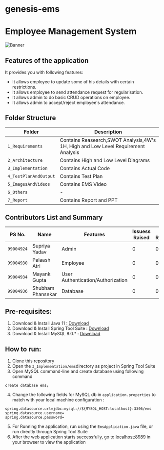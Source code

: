 # genesis-ems
# Employee Management System





![Banner](https://github.com/netizener/genesis-ems/blob/main/5_ImagesAndVideos/images/EMS_Banner.png)





## Features of the application
It provides you with following features:
* It allows employee to update some of his details with certain restrictions.
* It allows employee to send attendance request for regularisation.
* It allows admin to do basic CRUD operations on employee.
* It allows admin to accept/reject employee's attendance.








## Folder Structure
Folder             | Description
-------------------| -----------------------------------------
`1_Requirements`      | Contains Reasearch,SWOT Analysis,4W's 1H, High and Low Level Requirement Analysis
`2_Architecture`      | Contains High and Low Level Diagrams
`3_Implementation`    | Contains Actual Code
`4_TestPlanAndOutput` | Contains Test Plan
`5_ImagesAndVideos`   | Contains EMS Video
`6_Others`            | -
`7_Report`            | Contains Report and PPT 











## Contributors List and Summary
PS No. |  Name   |    Features    | Issuess Raised |Issues Resolved|
---------|-------------|----------------|----------------|---------------
`99004924` | Supriya Yadav  | Admin | 0   | 0  
`99004930` | Palaash Atri  | Employee | 0   | 0  
`99004934` | Mayank Gupta  | User Authentication/Authorization | 0   | 0  
`99004936` | Shubham Phansekar  | Database | 0   | 0  




## Pre-requisites:

 1. Download & Install Java 11 : [Download](https://www.oracle.com/java/technologies/downloads/)
 2. Download & Install Spring Tool Suite : [Download](https://spring.io/tools)
 3. Download & Install MySQL 8.0.* : [Download](https://dev.mysql.com/downloads/installer/)
  

## How to run:

 1. Clone this repository
 2. Open the `3_Implementation/ems`directory as project in Spring Tool Suite
 3. Open MySQL command-line and create database using following command
  ```
  create database ems;
  ```

 4. Change the following fields for MySQL db in `application.properties` to match with your local machine configuration :
 ```
spring.datasource.url=jdbc:mysql://${MYSQL_HOST:localhost}:3306/ems
spring.datasource.username=
spring.datasource.password=
 ```
 5. For Running the application, run using the `EmsApplication.java` file, or run directly through Spring Tool Suite
 6. After the web application starts successfully, go to [localhost:8989](http://localhost:8989) in your browser to view the application




